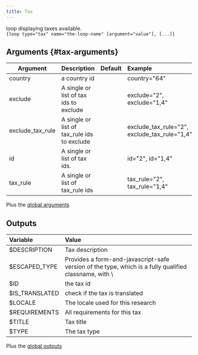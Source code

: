 ```yaml
---
title: Tax
---
```


loop displaying taxes available.   
`{loop type="tax" name="the-loop-name" [argument="value"], [...]}`

## Arguments {#tax-arguments}

| Argument         | Description                                 | Default | Example                                      |
|------------------|:--------------------------------------------|:-------:|:---------------------------------------------|
| country          | a country id                                |         | country="64"                                 |
| exclude          | A single or list of tax ids to exclude      |         | exclude="2", exclude="1,4"                   |
| exclude_tax_rule | A single or list of tax_rule ids to exclude |         | exclude_tax_rule="2", exclude_tax_rule="1,4" |
| id               | A single or list of tax ids.                |         | id="2", id="1,4"                             |
| tax_rule         | A single or list of tax_rule ids            |         | tax_rule="2", tax_rule="1,4"                 |

Plus the [global arguments](./global_arguments)

## Outputs

| Variable       | Value                                                                                                 |
|:---------------|:------------------------------------------------------------------------------------------------------|
| $DESCRIPTION   | Tax description                                                                                       |
| $ESCAPED_TYPE  | Provides a form-and-javascript-safe version of the type, which is a fully qualified classname, with \ |
| $ID            | the tax id                                                                                            |
| $IS_TRANSLATED | check if the tax is translated                                                                        |
| $LOCALE        | The locale used for this research                                                                     |
| $REQUIREMENTS  | All requirements for this tax                                                                         |
| $TITLE         | Tax title                                                                                             |
| $TYPE          | The tax type                                                                                          |

Plus the [global outputs](./global_arguments)
